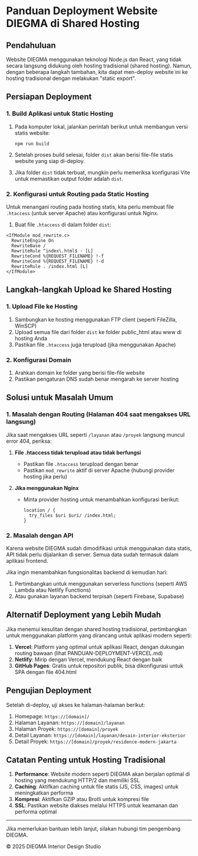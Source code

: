# Panduan Deployment Website DIEGMA di Shared Hosting

## Pendahuluan

Website DIEGMA menggunakan teknologi Node.js dan React, yang tidak secara langsung didukung oleh hosting tradisional (shared hosting). Namun, dengan beberapa langkah tambahan, kita dapat men-deploy website ini ke hosting tradisional dengan melakukan "static export".

## Persiapan Deployment

### 1. Build Aplikasi untuk Static Hosting

1. Pada komputer lokal, jalankan perintah berikut untuk membangun versi statis website:
   ```
   npm run build
   ```

2. Setelah proses build selesai, folder `dist` akan berisi file-file statis website yang siap di-deploy.

3. Jika folder `dist` tidak terbuat, mungkin perlu memeriksa konfigurasi Vite untuk memastikan output folder adalah `dist`.

### 2. Konfigurasi untuk Routing pada Static Hosting

Untuk menangani routing pada hosting statis, kita perlu membuat file `.htaccess` (untuk server Apache) atau konfigurasi untuk Nginx.

1. Buat file `.htaccess` di dalam folder `dist`:

```
<IfModule mod_rewrite.c>
  RewriteEngine On
  RewriteBase /
  RewriteRule ^index\.html$ - [L]
  RewriteCond %{REQUEST_FILENAME} !-f
  RewriteCond %{REQUEST_FILENAME} !-d
  RewriteRule . /index.html [L]
</IfModule>
```

## Langkah-langkah Upload ke Shared Hosting

### 1. Upload File ke Hosting

1. Sambungkan ke hosting menggunakan FTP client (seperti FileZilla, WinSCP)
2. Upload semua file dari folder `dist` ke folder public_html atau www di hosting Anda
3. Pastikan file `.htaccess` juga terupload (jika menggunakan Apache)

### 2. Konfigurasi Domain

1. Arahkan domain ke folder yang berisi file-file website
2. Pastikan pengaturan DNS sudah benar mengarah ke server hosting

## Solusi untuk Masalah Umum

### 1. Masalah dengan Routing (Halaman 404 saat mengakses URL langsung)

Jika saat mengakses URL seperti `/layanan` atau `/proyek` langsung muncul error 404, periksa:

1. **File .htaccess tidak terupload atau tidak berfungsi**
   - Pastikan file `.htaccess` terupload dengan benar
   - Pastikan `mod_rewrite` aktif di server Apache (hubungi provider hosting jika perlu)

2. **Jika menggunakan Nginx**
   - Minta provider hosting untuk menambahkan konfigurasi berikut:
     ```
     location / {
       try_files $uri $uri/ /index.html;
     }
     ```

### 2. Masalah dengan API

Karena website DIEGMA sudah dimodifikasi untuk menggunakan data statis, API tidak perlu dijalankan di server. Semua data sudah termasuk dalam aplikasi frontend.

Jika ingin menambahkan fungsionalitas backend di kemudian hari:

1. Pertimbangkan untuk menggunakan serverless functions (seperti AWS Lambda atau Netlify Functions)
2. Atau gunakan layanan backend terpisah (seperti Firebase, Supabase)

## Alternatif Deployment yang Lebih Mudah

Jika menemui kesulitan dengan shared hosting tradisional, pertimbangkan untuk menggunakan platform yang dirancang untuk aplikasi modern seperti:

1. **Vercel**: Platform yang optimal untuk aplikasi React, dengan dukungan routing bawaan (lihat PANDUAN-DEPLOYMENT-VERCEL.md)
2. **Netlify**: Mirip dengan Vercel, mendukung React dengan baik
3. **GitHub Pages**: Gratis untuk repositori publik, bisa dikonfigurasi untuk SPA dengan file 404.html

## Pengujian Deployment

Setelah di-deploy, uji akses ke halaman-halaman berikut:

1. Homepage: `https://[domain]/`
2. Halaman Layanan: `https://[domain]/layanan`
3. Halaman Proyek: `https://[domain]/proyek`
4. Detail Layanan: `https://[domain]/layanan/desain-interior-eksterior`
5. Detail Proyek: `https://[domain]/proyek/residence-modern-jakarta`

## Catatan Penting untuk Hosting Tradisional

1. **Performance**: Website modern seperti DIEGMA akan berjalan optimal di hosting yang mendukung HTTP/2 dan memiliki SSL
2. **Caching**: Aktifkan caching untuk file statis (JS, CSS, images) untuk meningkatkan performa
3. **Kompresi**: Aktifkan GZIP atau Brotli untuk kompresi file
4. **SSL**: Pastikan website diakses melalui HTTPS untuk keamanan dan performa optimal

---

Jika memerlukan bantuan lebih lanjut, silakan hubungi tim pengembang DIEGMA.

© 2025 DIEGMA Interior Design Studio